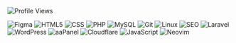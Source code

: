 <p align="left">
  <img src="https://komarev.com/ghpvc/?username=aanglll&style=for-the-badge" alt="Profile Views" />
</p>

![Figma](https://img.shields.io/badge/Figma-000000?style=for-the-badge&logo=figma&logoColor=white)
![HTML5](https://img.shields.io/badge/HTML-E34F26?style=for-the-badge&logo=html5&logoColor=white)
![CSS](https://img.shields.io/badge/CSS-639?style=for-the-badge&logo=css&logoColor=white)
![PHP](https://img.shields.io/badge/PHP-777BB4?style=for-the-badge&logo=php&logoColor=white)
![MySQL](https://img.shields.io/badge/MySQL-4479A1?style=for-the-badge&logo=mysql&logoColor=white)
![Git](https://img.shields.io/badge/Git-F05032?style=for-the-badge&logo=git&logoColor=white)
![Linux](https://img.shields.io/badge/Linux-FCC624?style=for-the-badge&logo=linux&logoColor=black)
![SEO](https://img.shields.io/badge/SEO-grey?style=for-the-badge&logo=google&logoColor=white)
![Laravel](https://img.shields.io/badge/-Laravel-FF2D20?logo=laravel&logoColor=white&style=for-the-badge)
![WordPress](https://img.shields.io/badge/WordPress-21759B?style=for-the-badge&logo=wordpress&logoColor=white)
![aaPanel](https://img.shields.io/badge/aaPanel-darkgreen?style=for-the-badge&logo=ubuntu&logoColor=white)
![Cloudflare](https://img.shields.io/badge/CLOUDFLARE-orange?style=for-the-badge&logo=Cloudflare&logoColor=white)
![JavaScript](https://img.shields.io/badge/JavaScript-F7DF1E?style=for-the-badge&logo=javascript&logoColor=black)
![Neovim](https://img.shields.io/badge/Neovim-57A143?style=for-the-badge&logo=neovim&logoColor=white)


